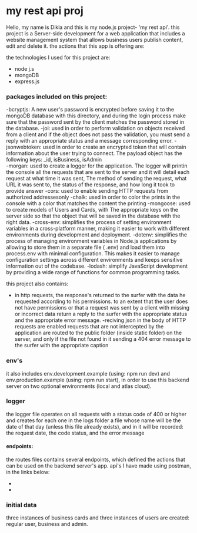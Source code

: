 # my rest api proj
Hello, my name is Dikla and this is my node.js project- 'my rest api'.
this project is a Server-side development for a web application that includes a website management system that allows business users
publish content, edit and delete it.
the actions that this app is offering are: 

the technologies I used for this project are:
- node j.s
- mongoDB
- express.js

### packages included on this project:

-bcryptjs: A new user's password is encrypted before saving it to the mongoDB database with
this directory, and during the login process make sure that the password sent by the client matches the password
stored in the database. 
-joi: used in order to perform validation on objects received from a client
and if the object does not pass the validation, you must send a reply with an appropriate status and a message
corresponding error. 
-jsonwebtoken: used in order to create an encrypted token that will contain information
about the user trying to connect. The payload object has the following keys:
_id, isBusiness, isAdmin  
-morgan: used to create a logger for the application. The logger will printin the console all the requests that are sent to the server and it will detail each request at what time it was sent, The method of sending the request, what URL it was sent to, the status of the response, and how long it took to provide
answer 
-cors: used to enable sending HTTP requests from authorized addressesonly 
-chalk: used in order to color the prints in the console with a color that matches the content the printing 
-mongoose: used to create models of Users and Cards, with The appropriate keys on the server side so that the object that will be saved in the database with the right data. 
-cross-env: simplifies the process of setting environment variables in a cross-platform manner, making it easier to work with different environments during development and deployment.
-dotenv: simplifies the process of managing environment variables in Node.js applications by allowing to store them in a separate file ( .env) and load them into process.env with minimal configuration. This makes it easier to manage configuration settings across different environments and keeps sensitive information out of the codebase.
-lodash: simplify JavaScript development by providing a wide range of functions for common programming tasks.

this project also contains:

- in http requests, the response's returned to the surfer with the data he requested according to his permissions.
to an extent that the user does not have permissions or that a request was sent by a client with missing or incorrect data
return a reply to the surfer with the appropriate status and the appropriate error message.
-reciving json in the body of HTTP requests are enabled requests that are not intercepted by the application are routed to the public folder (inside static folder) on the server, and only if the file not found in it sending a 404 error message to the surfer with the appropriate caption

### env's
it also includes env.development.example (using: npm run dev) and env.production.example (using: npm run start), in order to use this backend server on two optional environments (local and atlas cloud).

### logger
the logger file operates on all requests with a status code of 400 or higher and creates for each one in the logs folder
a file whose name will be the date of that day (unless this file already exists), and in it will be recorded:
the request date, the code status, and the error message

#### endpoints:
the routes files contains several endpoints, which defined the actions that can be used on the backend server's app.
api's I have made using postman, in the links below:

-
-

### initial data
three instances of business cards and three instances of users are created: regular user, business and admin.



